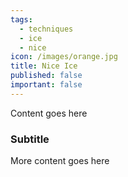 ```yaml
---
tags:
  - techniques
  - ice
  - nice
icon: /images/orange.jpg
title: Nice Ice
published: false
important: false
---
```


Content goes here

### Subtitle

More content goes here
